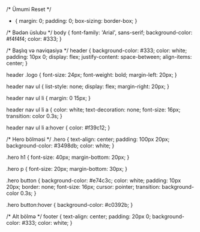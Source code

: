 /* Ümumi Reset */
* {
    margin: 0;
    padding: 0;
    box-sizing: border-box;
}

/* Bədən üslubu */
body {
    font-family: 'Arial', sans-serif;
    background-color: #f4f4f4;
    color: #333;
}

/* Başlıq və naviqasiya */
header {
    background-color: #333;
    color: white;
    padding: 10px 0;
    display: flex;
    justify-content: space-between;
    align-items: center;
}

header .logo {
    font-size: 24px;
    font-weight: bold;
    margin-left: 20px;
}

header nav ul {
    list-style: none;
    display: flex;
    margin-right: 20px;
}

header nav ul li {
    margin: 0 15px;
}

header nav ul li a {
    color: white;
    text-decoration: none;
    font-size: 16px;
    transition: color 0.3s;
}

header nav ul li a:hover {
    color: #f39c12;
}

/* Hero bölməsi */
.hero {
    text-align: center;
    padding: 100px 20px;
    background-color: #3498db;
    color: white;
}

.hero h1 {
    font-size: 40px;
    margin-bottom: 20px;
}

.hero p {
    font-size: 20px;
    margin-bottom: 30px;
}

.hero button {
    background-color: #e74c3c;
    color: white;
    padding: 10px 20px;
    border: none;
    font-size: 16px;
    cursor: pointer;
    transition: background-color 0.3s;
}

.hero button:hover {
    background-color: #c0392b;
}

/* Alt bölmə */
footer {
    text-align: center;
    padding: 20px 0;
    background-color: #333;
    color: white;
}
